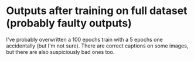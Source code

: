 # Outputs after training on full dataset (probably faulty outputs)
I've probably overwritten a 100 epochs train with a 5 epochs one accidentally (but I'm not sure). There are correct captions on some images, but there are also suspiciously bad ones too.
